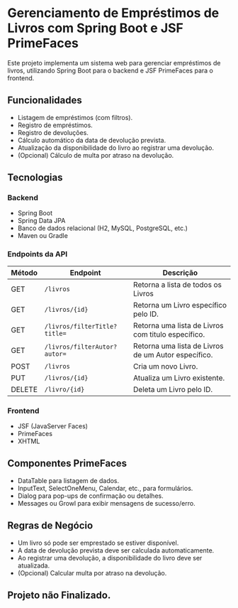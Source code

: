 # Gerenciamento de Empréstimos de Livros com Spring Boot e JSF PrimeFaces

Este projeto implementa um sistema web para gerenciar empréstimos de livros, utilizando Spring Boot para o backend e JSF PrimeFaces para o frontend.

## Funcionalidades

* Listagem de empréstimos (com filtros).
* Registro de empréstimos.
* Registro de devoluções.
* Cálculo automático da data de devolução prevista.
* Atualização da disponibilidade do livro ao registrar uma devolução.
* (Opcional) Cálculo de multa por atraso na devolução.

## Tecnologias

### Backend

* Spring Boot
* Spring Data JPA
* Banco de dados relacional (H2, MySQL, PostgreSQL, etc.)
* Maven ou Gradle



### Endpoints da API

| Método | Endpoint                     | Descrição                                           |
| ------ |------------------------------|-----------------------------------------------------|
| GET    | `/livros`                    | Retorna a lista de todos os Livros                  |
| GET    | `/livros/{id}`               | Retorna um Livro específico pelo ID.                |
| GET    | `/livros/filterTitle?title=` | Retorna uma lista de Livros com titulo específico.  |
| GET    | `/livros/filterAutor?autor=` | Retorna uma lista de Livros de um Autor específico. |
| POST   | `/livros`                    | Cria um novo Livro.                                 |
| PUT    | `/livros/{id}`               | Atualiza um Livro existente.                        |
| DELETE | `/livro/{id}`                | Deleta um Livro pelo ID.                            |

### Frontend

* JSF (JavaServer Faces)
* PrimeFaces
* XHTML

## Componentes PrimeFaces

* DataTable para listagem de dados.
* InputText, SelectOneMenu, Calendar, etc., para formulários.
* Dialog para pop-ups de confirmação ou detalhes.
* Messages ou Growl para exibir mensagens de sucesso/erro.

## Regras de Negócio

* Um livro só pode ser emprestado se estiver disponível.
* A data de devolução prevista deve ser calculada automaticamente.
* Ao registrar uma devolução, a disponibilidade do livro deve ser atualizada.
* (Opcional) Calcular multa por atraso na devolução.

## Projeto não Finalizado.